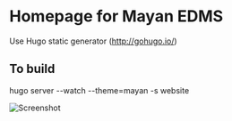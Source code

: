 Homepage for Mayan EDMS
=======================

Use Hugo static generator (http://gohugo.io/)

To build
--------
hugo server --watch --theme=mayan -s website

![Screenshot](https://gitlab.com/mayan-edms/website/raw/master/screenshot.png)
